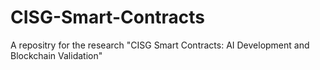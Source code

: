 # CISG-Smart-Contracts
A repositry for the research "CISG Smart Contracts: AI Development and Blockchain Validation"
